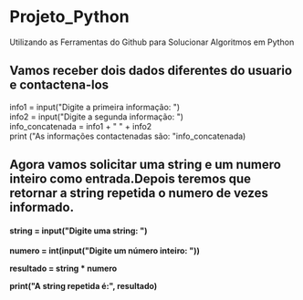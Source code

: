 # Projeto_Python
 Utilizando as Ferramentas do Github para Solucionar Algoritmos em Python
## Vamos receber dois dados diferentes do usuario e contactena-los #
info1 = input("Digite a primeira informação: ")
<br>
info2 = input("Digite a segunda informação: ")
<br>
info_concatenada = info1 + " " + info2
<br>
print ("As informações contactenadas são: "info_concatenada)

<b>

## Agora vamos solicitar uma string e um numero inteiro como entrada.Depois teremos que retornar a string repetida o numero de vezes informado. #
#### string = input("Digite uma string: ") ####
<b>
numero = int(input("Digite um número inteiro: ")) 
 
<b>
 
resultado = string * numero

<b>
 
print("A string repetida é:", resultado)
